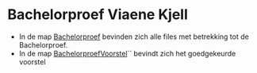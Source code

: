# Bachelorproef Viaene Kjell
- In de map [Bachelorproef](Bachelorproef/) bevinden zich alle files met betrekking tot de Bachelorproef.
- In de map [BachelorproefVoorstel](BachelorproefVoorstel/)`` bevindt zich het goedgekeurde voorstel
